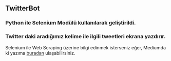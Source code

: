 ## TwitterBot

### Python ile Selenium Modülü kullanılarak geliştirildi.
### Twitter daki aradığımız kelime ile ilgili tweetleri ekrana yazdırır.

Selenium ile Web Scraping üzerine bilgi edinmek isterseniz eğer,
Mediumda ki yazıma [buradan](https://alphahuntersoftware.medium.com/selenium-i%CC%87le-web-scraping-a29444f5f600) ulaşabilirsiniz.


